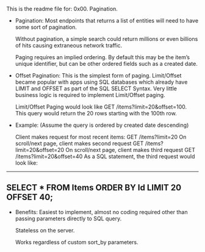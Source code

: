 This is the readme file for:
	0x00. Pagination.

- Pagination:
	Most endpoints that returns a list of entities will need to have some sort of pagination.

	Without pagination, a simple search could return millions or even billions of hits causing extraneous network traffic.

	Paging requires an implied ordering. By default this may be the item’s unique identifier, but can be other ordered fields such as a created date.

- Offset Pagination:
	This is the simplest form of paging.
	Limit/Offset became popular with apps using SQL databases which already have LIMIT and OFFSET as part of the SQL SELECT Syntax.
	Very little business logic is required to implement Limit/Offset paging.

	Limit/Offset Paging would look like GET /items?limit=20&offset=100. This query would return the 20 rows starting with the 100th row.

- Example:
	(Assume the query is ordered by created date descending)

	Client makes request for most recent items: GET /items?limit=20
	On scroll/next page, client makes second request GET /items?limit=20&offset=20
	On scroll/next page, client makes third request GET /items?limit=20&offset=40
	As a SQL statement, the third request would look like:
----------------
SELECT
    *
FROM
    Items
ORDER BY Id
LIMIT 20
OFFSET 40;
----------------

- Benefits:
	Easiest to implement, almost no coding required other than passing parameters directly to SQL query.

	Stateless on the server.

	Works regardless of custom sort_by parameters.
